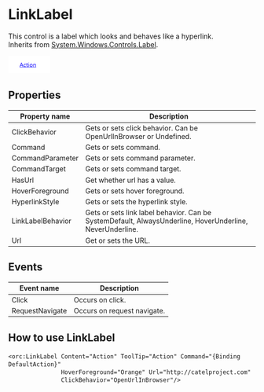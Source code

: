 LinkLabel
=========

This control is a label which looks and behaves like a hyperlink.
<br />Inherits from [System.Windows.Controls.Label][1].

![LinkLabel 01][2]

## Properties

Property name|Description
-|-
ClickBehavior|Gets or sets click behavior. Can be OpenUrlInBrowser or Undefined.
Command|Gets or sets command.
CommandParameter|Gets or sets command parameter.
CommandTarget|Gets or sets command target.
HasUrl|Get whether url has a value.
HoverForeground|Gets or sets hover foreground.
HyperlinkStyle|Gets or sets the hyperlink style.
LinkLabelBehavior|Gets or sets link label behavior. Can be SystemDefault, AlwaysUnderline, HoverUnderline, NeverUnderline.
Url|Get or sets the URL.

## Events

Event name|Description
-|-
Click|Occurs on click.
RequestNavigate|Occurs on request navigate.

## How to use LinkLabel

```
<orc:LinkLabel Content="Action" ToolTip="Action" Command="{Binding DefaultAction}"
               HoverForeground="Orange" Url="http://catelproject.com"
               ClickBehavior="OpenUrlInBrowser"/>
```
[1]: https://msdn.microsoft.com/en-us/library/system.windows.controls.label(v=vs.110).aspx
[2]: ../images/orc.controls/linklabel/LinkLabel_01.png